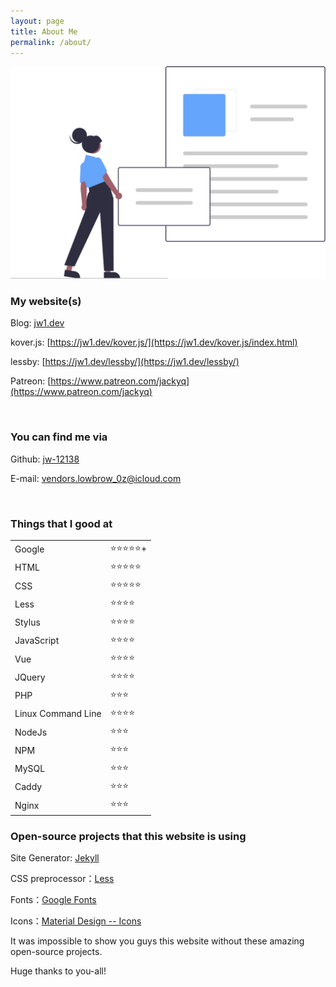 ```yaml
---
layout: page
title: About Me
permalink: /about/
---
```


![](/assets/img/undraw_content_creator_re_pt5b.svg)

### My website(s)

Blog: [jw1.dev](https://jw1.dev)

kover.js: [https://jw1.dev/kover.js/](https://jw1.dev/kover.js/index.html)

lessby: [https://jw1.dev/lessby/](https://jw1.dev/lessby/)

Patreon: [https://www.patreon.com/jackyq](https://www.patreon.com/jackyq)

<br>

### You can find me via

Github: [jw-12138](https://github.com/jw-12138)

E-mail: [vendors.lowbrow_0z@icloud.com](mailto:vendors.lowbrow_0z@icloud.com)

<br>

### Things that I good at

<table class="about_table">
  <tr>
    <td>Google</td>
    <td>⭐⭐⭐⭐⭐+</td>
  </tr>
  <tr>
    <td>HTML</td>
    <td>⭐⭐⭐⭐⭐</td>
  </tr>
  <tr>
    <td>CSS</td>
    <td>⭐⭐⭐⭐⭐</td>
  </tr>
  <tr>
    <td>Less</td>
    <td>⭐⭐⭐⭐</td>
  </tr>
  <tr>
    <td>Stylus</td>
    <td>⭐⭐⭐⭐</td>
  </tr>
  <tr>
    <td>JavaScript</td>
    <td>⭐⭐⭐⭐</td>
  </tr>
  <tr>
    <td>Vue</td>
    <td>⭐⭐⭐⭐</td>
  </tr>
  <tr>
    <td>JQuery</td>
    <td>⭐⭐⭐⭐</td>
  </tr>
  <tr>
    <td>PHP</td>
    <td>⭐⭐⭐</td>
  </tr>
  <tr>
    <td>Linux Command Line</td>
    <td>⭐⭐⭐⭐</td>
  </tr>
  <tr>
    <td>NodeJs</td>
    <td>⭐⭐⭐</td>
  </tr>
  <tr>
    <td>NPM</td>
    <td>⭐⭐⭐</td>
  </tr>
  <tr>
    <td>MySQL</td>
    <td>⭐⭐⭐</td>
  </tr>
  <tr>
    <td>Caddy</td>
    <td>⭐⭐⭐</td>
  </tr>
  <tr>
    <td>Nginx</td>
    <td>⭐⭐⭐</td>
  </tr>
</table>

### Open-source projects that this website is using

Site Generator: [Jekyll](https://jekyllrb.com/)

CSS preprocessor：[Less](http://lesscss.org/)

Fonts：[Google Fonts](https://fonts.google.com/)

Icons：[Material Design -- Icons](https://material.io/resources/icons/?style=round)

It was impossible to show you guys this website without these amazing open-source projects.

Huge thanks to you-all!
